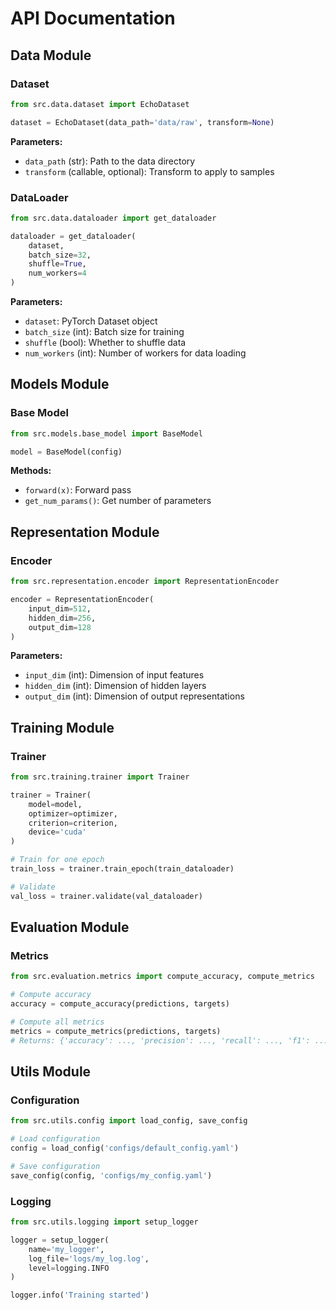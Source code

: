 # API Documentation

## Data Module

### Dataset

```python
from src.data.dataset import EchoDataset

dataset = EchoDataset(data_path='data/raw', transform=None)
```

**Parameters:**
- `data_path` (str): Path to the data directory
- `transform` (callable, optional): Transform to apply to samples

### DataLoader

```python
from src.data.dataloader import get_dataloader

dataloader = get_dataloader(
    dataset, 
    batch_size=32, 
    shuffle=True, 
    num_workers=4
)
```

**Parameters:**
- `dataset`: PyTorch Dataset object
- `batch_size` (int): Batch size for training
- `shuffle` (bool): Whether to shuffle data
- `num_workers` (int): Number of workers for data loading

## Models Module

### Base Model

```python
from src.models.base_model import BaseModel

model = BaseModel(config)
```

**Methods:**
- `forward(x)`: Forward pass
- `get_num_params()`: Get number of parameters

## Representation Module

### Encoder

```python
from src.representation.encoder import RepresentationEncoder

encoder = RepresentationEncoder(
    input_dim=512,
    hidden_dim=256,
    output_dim=128
)
```

**Parameters:**
- `input_dim` (int): Dimension of input features
- `hidden_dim` (int): Dimension of hidden layers
- `output_dim` (int): Dimension of output representations

## Training Module

### Trainer

```python
from src.training.trainer import Trainer

trainer = Trainer(
    model=model,
    optimizer=optimizer,
    criterion=criterion,
    device='cuda'
)

# Train for one epoch
train_loss = trainer.train_epoch(train_dataloader)

# Validate
val_loss = trainer.validate(val_dataloader)
```

## Evaluation Module

### Metrics

```python
from src.evaluation.metrics import compute_accuracy, compute_metrics

# Compute accuracy
accuracy = compute_accuracy(predictions, targets)

# Compute all metrics
metrics = compute_metrics(predictions, targets)
# Returns: {'accuracy': ..., 'precision': ..., 'recall': ..., 'f1': ...}
```

## Utils Module

### Configuration

```python
from src.utils.config import load_config, save_config

# Load configuration
config = load_config('configs/default_config.yaml')

# Save configuration
save_config(config, 'configs/my_config.yaml')
```

### Logging

```python
from src.utils.logging import setup_logger

logger = setup_logger(
    name='my_logger',
    log_file='logs/my_log.log',
    level=logging.INFO
)

logger.info('Training started')
```


